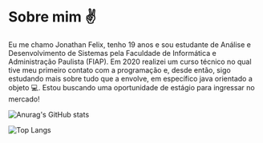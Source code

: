 
# Sobre mim ✌
<P> Eu me chamo Jonathan Felix, tenho 19 anos e sou estudante de Análise e Desenvolvimento de Sistemas pela Faculdade de Informática e Administração Paulista (FIAP). Em 2020 realizei um curso técnico no qual tive meu primeiro contato com a programação e, desde então, sigo estudando mais sobre tudo que a envolve, em específico java orientado a objeto 💻. Estou buscando uma oportunidade de estágio para ingressar no mercado! 
  
  
  ![Anurag's GitHub stats](https://github-readme-stats.vercel.app/api?username=jhowfelix&theme=dark&show_icons=true)

  
  
  ![Top Langs](https://github-readme-stats.vercel.app/api/top-langs/?username=jhowfelix&layout=compact)
